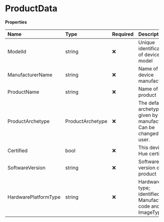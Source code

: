 # ProductData

**Properties**

| Name                 | Type             | Required | Description                                                          |
| :------------------- | :--------------- | :------- | :------------------------------------------------------------------- |
| ModelId              | string           | ❌       | Unique identification of device model                                |
| ManufacturerName     | string           | ❌       | Name of device manufacturer                                          |
| ProductName          | string           | ❌       | Name of the product                                                  |
| ProductArchetype     | ProductArchetype | ❌       | The default archetype given by manufacturer. Can be changed by user. |
| Certified            | bool             | ❌       | This device is Hue certified                                         |
| SoftwareVersion      | string           | ❌       | Software version of the product                                      |
| HardwarePlatformType | string           | ❌       | Hardware type; identified by Manufacturer code and ImageType         |

<!-- This file was generated by liblab | https://liblab.com/ -->
